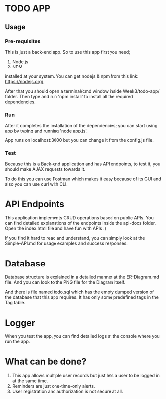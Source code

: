 # TODO APP

## Usage

### Pre-requisites

This is just a back-end app. So to use this app first you need;

1. Node.js
2. NPM

installed at your system. You can get nodejs & npm from this link: https://nodejs.org/

After that you should open a terminal/cmd window inside Week3/todo-app/ folder.
Then type and run 'npm install' to install all the required dependencies.

### Run

After it completes the installation of the dependencies; you can start using app by typing and running 'node app.js'.

App runs on localhost:3000 but you can change it from the config.js file.

### Test

Because this is a Back-end application and has API endpoints, to test it, you should make AJAX requests towards it.

To do this you can use Postman which makes it easy because of its GUI and also you can use curl with CLI.

# API Endpoints

This application implements CRUD operations based on public APIs. You can find detailed explanations of the endpoints inside the api-docs folder. Open the index.html file and have fun with APIs :)

If you find it hard to read and understand, you can simply look at the Simple-API.md for usage examples and success responses.

# Database

Database structure is explained in a detailed manner at the ER-Diagram.md file. And you can look to the PNG file for the Diagram itself.

And there is file named todo.sql which has the empty dumped version of the database that this app requires. It has only some predefined tags in the Tag table.

# Logger

When you test the app, you can find detailed logs at the console where you run the app.

# What can be done?

1. This app allows multiple user records but just lets a user to be logged in at the same time.
2. Reminders are just one-time-only alerts.
3. User registration and authorization is not secure at all.
